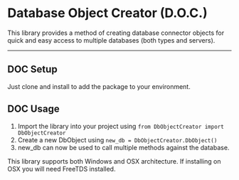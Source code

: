 # Database Object Creator (D.O.C.)
This library provides a method of creating database connector objects for quick and easy access to multiple
databases (both types and servers).

---

## DOC Setup
Just clone and install to add the package to your environment.

## DOC Usage
1. Import the library into your project using `from DbObjectCreator import DbObjectCreator`
2. Create a new DbObject using `new_db = DbObjectCreator.DbObject()`
3. new_db can now be used to call multiple methods against the database.


This library supports both Windows and OSX architecture. If installing on OSX you will need FreeTDS installed.
